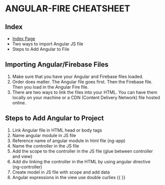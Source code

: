 # ANGULAR-FIRE CHEATSHEET

## Index
* [Index Page](https://github.com/blaisethomas/wdi_la_14_md_sheets/blob/master/README.md)
* Two ways to import Angular JS file
* Steps to Add Angular to File


## Importing Angular/Firebase Files
1. Make sure that you have your Angular and Firebase files loaded.
2. Order does matter. The Angular file goes first. Then the Firebase file. Then you load in the Angular Fire file.
3. There are two ways to link the files into your HTML. You can have them locally on your machine or a CDN (Content Delivery Network) file hosted online.

## Steps to Add Angular to Project
1. Link Angular file in HTML head or body tags
2. Name angular module in JS file
3. Reference name of angular module in html file (ng-app)
4. Name the controller in the JS file
5. Add the scope to the controller in the JS file (glue between controller and view)
6. Add div linking the controller in the HTML by using angular directive (ng-controller)
7. Create model in JS file with scope and add data
8. Angular expressions in the view use double curlies {{ }}
